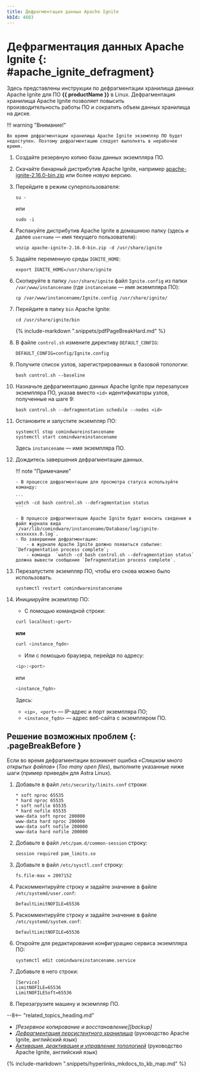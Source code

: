 ```yaml
---
title: Дефрагментация данных Apache Ignite
kbId: 4603
---
```


# Дефрагментация данных Apache Ignite {: #apache_ignite_defragment}

Здесь представлены инструкции по дефрагментации хранилища данных Apache Ignite для ПО **{{ productName }}** в Linux. Дефрагментация хранилища Apache Ignite позволяет повысить производительность работы ПО и сократить объем данных хранилища на диске.

!!! warning "Внимание!"

    Во время дефрагментации хранилища Apache Ignite экземпляр ПО будет недоступен. Поэтому дефрагментацию следует выполнять в нерабочее время.

1. Создайте резервную копию базы данных экземпляра ПО.
2. Скачайте бинарный дистрибутив Apache Ignite, например [apache-ignite-2.16.0-bin.zip](https://downloads.apache.org/ignite/2.16.0/apache-ignite-2.16.0-bin.zip) или более новую версию.
3. Перейдите в режим суперпользователя:

    ```
    su -
    ```

    или

    ```
    sudo -i
    ```

4. Распакуйте дистрибутив Apache Ignite в домашнюю папку (здесь и далее `username` — имя текущего пользователя):

    ```
    unzip apache-ignite-2.16.0-bin.zip -d /usr/share/ignite
    ```

5. Задайте переменную среды `IGNITE_HOME`:

    ```
    export IGNITE_HOME=/usr/share/ignite
    ```

6. Скопируйте в папку `/usr/share/ignite` файл `Ignite.config` из папки `/var/www/instancename` (где `instancename` — имя экземпляра ПО):

    ```
    cp /var/www/instancename/Ignite.config /usr/share/ignite/
    ```

7. Перейдите в папку `bin` Apache Ignite:

    ```
    cd /usr/share/ignite/bin
    ```

    {% include-markdown ".snippets/pdfPageBreakHard.md" %}

8. В файле `control.sh` измените директиву `DEFAULT_CONFIG`:

    ```
    DEFAULT_CONFIG=config/Ignite.config
    ```

9. Получите список узлов, зарегистрированных в базовой топологии:

    ```
    bash control.sh --baseline
    ```

10. Назначьте дефрагментацию данных Apache Ignite при перезапуске экземпляра ПО, указав вместо `<id>` идентификаторы узлов, полученные на шаге 9:

    ```
    bash control.sh --defragmentation schedule --nodes <id>
    ```
11. Остановите и запустите экземпляр ПО:

    ```
    systemctl stop comindwareinstancename
    systemctl start comindwareinstancename

    ```

    Здесь `instancename` — имя экземпляра ПО.

12. Дождитесь завершения дефрагментации данных.

    !!! note "Примечание"

        - В процессе дефрагментации для просмотра статуса используйте команду:
        
        ```
        watch -cd bash control.sh --defragmentation status
        ```

        - В процессе дефрагментации Apache Ignite будет вносить сведения в файл журнала вида `/var/lib/comindware/instancename/Database/log/ignite-xxxxxxxx.0.log`. 
        - По завершении дефрагментации:
            - в журнале Apache Ignite должно появиться событие: `Defragmentation process complete`;
            - команда  `watch -cd bash control.sh --defragmentation status` должна вывести сообщение `Defragmentation process complete`.

13. Перезапустите экземпляр ПО, чтобы его снова можно было использовать.

    ```
    systemctl restart comindwareinstancename
    ```

14. Инициируйте экземпляр ПО:

    - С помощью командной строки:

    ``` sh
    curl localhost:<port>
    ```

    **или**

    ``` sh
    curl <instance_fqdn>
    ```

    - Или с помощью браузера, перейдя по адресу:

    ``` sh
    <ip>:<port>
    ```

    или

    ``` sh
    <instance_fqdn>
    ```

    Здесь:

    - `<ip>, <port>` — IP-адрес и порт экземпляра ПО;
    - `<instance_fqdn>` — адрес веб-сайта с экземпляром ПО.

## Решение возможных проблем {: .pageBreakBefore }

Если во время дефрагментации возникнет ошибка _«Слишком много открытых файлов»_ (_Too many open files_), выполните указанные ниже шаги (пример приведён для Astra Linux).

1. Добавьте в файл `/etc/security/limits.conf` строки:

    ```
    * soft nproc 65535
    * hard nproc 65535
    * soft nofile 65535
    * hard nofile 65535
    www-data soft nproc 200000
    www-data hard nproc 200000
    www-data soft nofile 200000
    www-data hard nofile 200000
    ```

2. Добавьте в файл `/etc/pam.d/common-session` строку:

    ```
    session required pam_limits.so
    ```

3. Добавьте в файл `/etc/sysctl.conf` строку:

    ```
    fs.file-max = 2097152
    ```

4. Раскомментируйте строку и задайте значение в файле `/etc/systemd/user.conf`:

    ```
    DefaultLimitNOFILE=65536
    ```

5. Раскомментируйте строку и задайте значение в файле `/etc/systemd/system.conf`:

    ```
    DefaultLimitNOFILE=65536
    ```

6. Откройте для редактирования конфигурацию сервиса экземпляра ПО:

    ```
    systemctl edit comindwareinstancename.service
    ```

7. Добавьте в него строки:

    ```
    [Service]
    LimitNOFILE=65536
    LimitNOFILESoft=65536
    ```

8. Перезагрузите машину и экземпляр ПО.

<div class="relatedTopics" markdown="block">

--8<-- "related_topics_heading.md"

- _[Резервное копирование и восстановление][backup]_
- _[Дефрагментация персистентного хранилища](https://ignite.apache.org/docs/2.11.1/persistence/native-persistence-defragmentation)_ (руководство Apache Ignite, английский язык)
- _[Активация, деактивация и управление топологией](https://ignite.apache.org/docs/2.11.1/tools/control-script#activation-deactivation-and-topology-management)_ (руководство Apache Ignite, английский язык)

</div>

{% include-markdown ".snippets/hyperlinks_mkdocs_to_kb_map.md" %}
